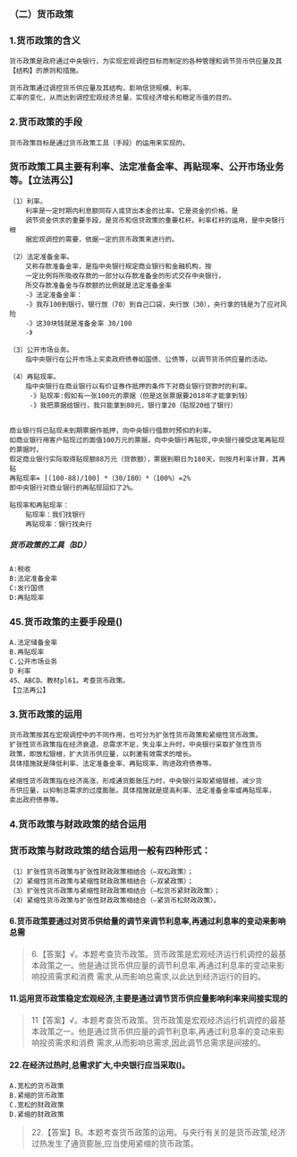 ### （二）货币政策
### 1.货币政策的含义
    货币政策是政府通过中央银行，为实现宏观调控目标而制定的各种管理和调节货币供应量及其【结构】的原则和措施。
    
    货币政策通过调控货币供应量及其结构，影响信贷规模、利率、
    汇率的变化，从而达到调控宏观经济总量，实现经济增长和稳定币值的目的。
    
### 2.货币政策的手段
    货币政策目标是通过货币政策工具（手段）的运用来实现的。
    
### 货币政策工具主要有利率、法定准备金率、再贴现率、公开市场业务等。【立法再公】
    （1）利率。
        利率是一定时期内利息额同存人或贷出本金的比率。它是资金的价格，是
        调节资金供求的重要手段，是货币和信贷政策的重要杠杆。利率杠杆的运用，是中央银行根
        据宏观调控的需要，依据一定的货币政策来进行的。
        
    （2）法定准备金率。
        又称存款准备金率，是指中央银行规定商业银行和金融机构，按
        一定比例将所吸收存款的一部分以存款准备金的形式交存中央银行，
        所交存款准备金与存款额的比例就是法定准备金率
        -》法定准备金率：
        -》我存100到银行，银行放（70）到自己口袋，央行放（30），央行拿的钱是为了应对风险
        -》这30块钱就是准备金率 30/100
        -》
        
    （3）公开市场业务。
        指中央银行在公开市场上买卖政府债券如国债、公债等，以调节货币供应量的活动。
        
    （4）再贴现率。
        指中央银行在商业银行以有价证券作抵押的条件下对商业银行贷款时的利率。
         -》贴现率:假如有一张100元的票据（但是这张票据要2018年才能拿到钱）
         -》我把票据给银行，我只能拿到80元，银行拿20（贴现20给了银行）
         
    
    商业银行将已贴现未到期票据作抵押，向中央银行借款时预扣的利率。
    如商业银行用客户贴现过的面值100万元的票据，向中央银行再贴现,中央银行接受这笔再贴现的票据时，
    假定商业银行实际取得贴现额88万元（贷款额），票据到期日为180天，则按月利率计算，其再贴
    再贴现率= [(100-88)/100] *（30/180）*（100%）=2%
    即中央银行对商业银行的再贴现回扣了2%。
    
    贴现率和再贴现率：
        贴现率：我们找银行
        再贴现率：银行找央行    
    
##### 货币政策的工具（BD）
    A:税收
    B:法定准备金率
    C:发行国债
    D:再贴现率

### 45.货币政策的主要手段是()
    A.法定储备金率
    B.再贴现率
    C.公开市场业务
    D 利率
    45、ABCD。教材pl61。考查货币政策。
    【立法再公】

### 3.货币政策的运用
    货币政策按其在宏观调控中的不同作用，也可分为扩张性货币政策和紧缩性货币政策。
    扩张性货币政策指在经济衰退，总需求不足，失业率上升时，中央银行采取扩张性货币
    政策，即放松银根，扩大货币供应量，以刺激有效需求的增长。
    具体措施就是降低利率、法定准备金率、再贴现率，购进政府债券等。

    紧缩性货币政策指在经济高涨，形成通货膨胀压力时，中央银行采取紧缩银根，减少货
    币供应量，以抑制总需求的过度膨胀。具体措施就是提高利率、法定准备金率或再贴现率，
    卖出政府债券等。
    
### 4.货币政策与财政政策的结合运用
### 货币政策与财政政策的结合运用一般有四种形式：
    （1）扩张性货币政策与扩张性财政政策相结合（―双松政策）；
    （2）紧缩性货币政策与紧缩性财政政策相结合（―双紧政策）；
    （3）扩张性货币政策与紧缩性财政政策相结合（―松货币紧财政政策）；
    （4）紧缩性货币政策与扩张性财政政策相结合（―紧货币松财政政策）。

#### 6.货币政策要通过对货币供给量的调节来调节利息率,再通过利息率的变动来影响总需
>   6.【答案】√。本题考查货币政策。货币政策是宏观经济运行机调控的最基
    本政策之一。他是通过货币供应量的调节利息率,再通过利息率的变动来影响投资需求和消费
    需求,从而影响总需求,以此达到经济运行的目的。

#### 11.运用货币政策稳定宏观经济,主要是通过调节货币供应量影响利率来间接实现的
>   11【答案】√。本题考查货币政策。货币政策是宏观经济运行机调控的最基
    本政策之一。他是通过货币供应量的调节利息率,再通过利息率的变动来影响投资需求和消费
    需求,从而影响总需求,因此调节总需求是间接的。

#### 22.在经济过热时,总需求扩大,中央银行应当采取()。
    A.宽松的货币政策
    B.紧缩的货币政策
    C.宽松的财政政策
    D.紧缩的财政政策
>   22.【答案】B。本题考查货币政策的运用。与央行有关的是货币政策,经济
    过热发生了通货膨胀,应当使用紧缩的货币政策。







        